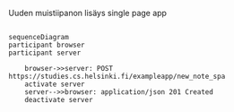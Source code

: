Uuden muistiipanon lisäys single page app

```mermaid

sequenceDiagram
participant browser
participant server

    browser->>server: POST https://studies.cs.helsinki.fi/exampleapp/new_note_spa
    activate server
    server-->>browser: application/json 201 Created
    deactivate server

```
